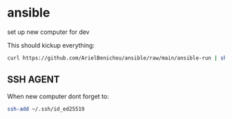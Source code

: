 # ansible
set up new computer for dev

This should kickup everything:
```sh
curl https://github.com/ArielBenichou/ansible/raw/main/ansible-run | sh
```
## SSH AGENT
When new computer dont forget to:
```sh
ssh-add ~/.ssh/id_ed25519
```

